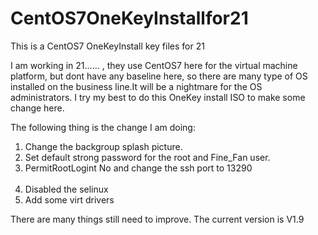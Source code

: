 CentOS7OneKeyInstallfor21
=========================

This is a CentOS7 OneKeyInstall key files for 21

I am working in 21......  , they use CentOS7 here for the virtual machine platform, but dont have any baseline here, 
so there are many type of OS installed on the business line.It will be a nightmare for the OS administrators.
I try my best to do this OneKey install ISO to make some change here.

The following thing is the change I am doing:<br/>
1. Change the backgroup splash picture.<br/>
2. Set default strong password for the root and Fine_Fan user.<br/>
3. PermitRootLogint No and change the ssh port to 13290<br/><br/>
4. Disabled the selinux<br/>
5. Add some virt drivers<br/>

There are many things still need to improve.
The current version is V1.9
